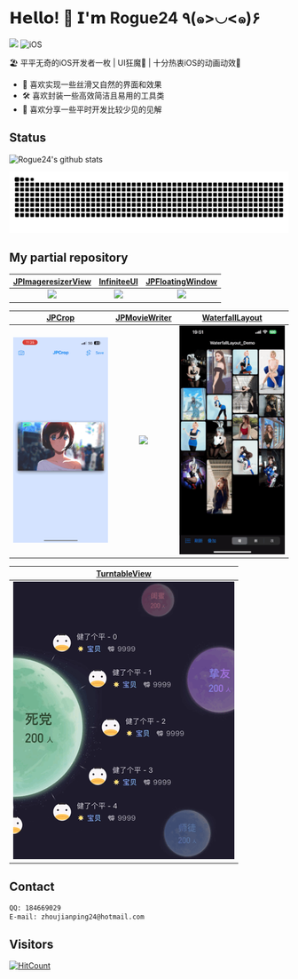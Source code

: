 # 𝗛𝗲𝗹𝗹𝗼! 🥳 𝗜'𝗺 Rogue24 ٩(๑>◡<๑)۶
[![](https://img.shields.io/badge/-@Rogue24-%23181717?style=flat-square&logo=github)](https://github.com/Rogue24)
![iOS](https://img.shields.io/badge/-iOS-%232c3e50?style=flat-square&logo=iOS)

🏖 平平无奇的iOS开发者一枚 | UI狂魔🤩 | 十分热衷iOS的动画动效🤯

- 🍭 喜欢实现一些丝滑又自然的界面和效果
- 🛠 喜欢封装一些高效简洁且易用的工具类
- 🧐 喜欢分享一些平时开发比较少见的见解

## Status

![Rogue24's github stats](https://readme-stats.clckblog.space/api?username=Rogue24&show_icons=true&theme=tokyonight)

<picture>
  <source media="(prefers-color-scheme: dark)" srcset="https://raw.githubusercontent.com/Rogue24/Rogue24/output/github-contribution-grid-snake-dark.svg">
  <source media="(prefers-color-scheme: light)" srcset="https://raw.githubusercontent.com/Rogue24/Rogue24/output/github-contribution-grid-snake.svg">
  <img alt="github contribution grid snake animation" src="https://raw.githubusercontent.com/Rogue24/Rogue24/output/github-contribution-grid-snake.svg">
</picture>

## My partial repository

|[JPImageresizerView](https://github.com/Rogue24/JPImageresizerView)|[InfiniteeUI](https://github.com/Rogue24/InfiniteeUI)|[JPFloatingWindow](https://github.com/Rogue24/JPFloatingWindow)|
|:---:|:---:|:---:|
|![](https://github.com/Rogue24/JPCover/raw/master/JPImageresizerView/cover.gif)|![](https://github.com/Rogue24/JPCover/raw/master/InfiniteeUI/sunorder.gif)|![](https://github.com/Rogue24/JPCover/raw/master/JPFloatingWindow/gif_example.gif)|

|[JPCrop](https://github.com/Rogue24/JPCrop)|[JPMovieWriter](https://github.com/Rogue24/JPMovieWriter_Demo)|[WaterfallLayout](https://github.com/Rogue24/WaterfallLayoutDemo)|
|:---:|:---:|:---:|
|![](https://github.com/Rogue24/JPCover/raw/master/JPCrop/example.gif)|![](https://github.com/Rogue24/JPCover/raw/master/JPMovieWriter_Demo/JPMovieWriter_1.gif)|![](https://github.com/Rogue24/JPCover/raw/master/WaterfallLayout/WaterfallLayout_1.gif)|

|[TurntableView](https://github.com/Rogue24/TurntableView-Demo)|
|:---:|
|![](https://github.com/Rogue24/JPCover/raw/master/TurntableView-Demo/TurntableView-Demo_1.gif)|

## Contact

	QQ: 184669029
	E-mail: zhoujianping24@hotmail.com

## Visitors

[![HitCount](http://hits.dwyl.com/Rogue24/Rogue24.svg)](http://hits.dwyl.com/Rogue24/Rogue24)
